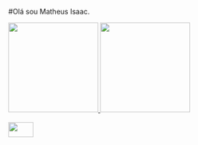 #Olá sou Matheus Isaac.

<div>
  <a href="https://github.com/C4nisAku">
  <img height="180em" src="https://github-readme-stats.vercel.app/api?username=C4nisAku&show_icons=true&theme=chartreuse-dark&include_all_commits=true&count_private=true"/>
  <img height="180em" src="https://github-readme-stats.vercel.app/api/top-langs/?username=C4nisAku&layout=compact&langs_count=7&theme=chartreuse-dark"/>
</div>
  
<div style="display: inline_block"><br>
  <img align="center" alt="" height="30" width="50" src=<img src="https://cdn.jsdelivr.net/gh/devicons/devicon/icons/python/python-original-wordmark.svg" />
</div>
